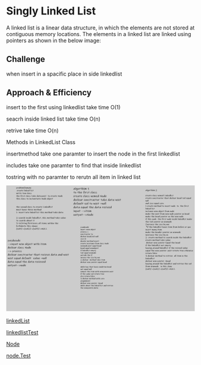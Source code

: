 # Singly Linked List
A linked list is a linear data structure, in which the elements are not stored at contiguous memory locations. The elements in a linked list are linked using pointers as shown in the below image:


## Challenge

when insert in a spacific place in side linkedlist


## Approach & Efficiency

insert to the first using linkedlist take time O(1)

seacrh inside linked list take time O(n)

retrive take time O(n)


Methods in LinkedList Class

insertmethod take one paramter to insert the node in the first linkedlist

includes take one paramter  to find that inside linkedlist

tostring with no paramter to rerutn all item in linked list


![whiteBoard](linkedlisst2.png)

[linkedList](Linkedlist.js)

[linkedlistTest](linkedlist.test.js)

[Node](Node.js)

[node.Test](Node.test.js)






